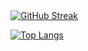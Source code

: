 <a href="https://git.io/streak-stats" class="image-link">
    <img class="responsive-image" src="http://github-readme-streak-stats.herokuapp.com?user=simeonleni&theme=transparent&hide_border=true&card_width=1000" alt="GitHub Streak" />
</a>

[![Top Langs](https://github-readme-stats.vercel.app/api/top-langs/?username=simeonleni)](https://github.com/anuraghazra/github-readme-stats)
